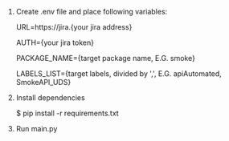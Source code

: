 1. Create .env file and place following variables:


    URL=https://jira.{your jira address}

    AUTH={your jira token}

    PACKAGE_NAME={target package name, E.G. smoke}

    LABELS_LIST={target labels, divided by ',', E.G. apiAutomated, SmokeAPI_UDS}

2. Install dependencies


    $ pip install -r requirements.txt
3. Run main.py
